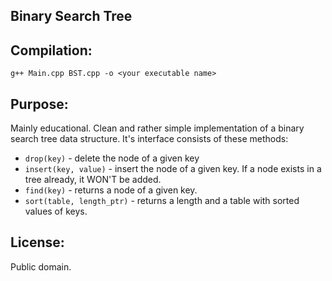 Binary Search Tree
------------------

Compilation:
------------

`g++ Main.cpp BST.cpp -o <your executable name>`

Purpose:
--------

Mainly educational. Clean and rather simple implementation of a binary search
tree data structure. It's interface consists of these methods:
* `drop(key)` - delete the node of a given key
* `insert(key, value)` - insert the node of a given key. If a node exists in a
  tree already, it WON'T be added.
* `find(key)` - returns a node of a given key.
* `sort(table, length_ptr)` - returns a length and a table with sorted values 
  of keys.

License:
--------

Public domain.

